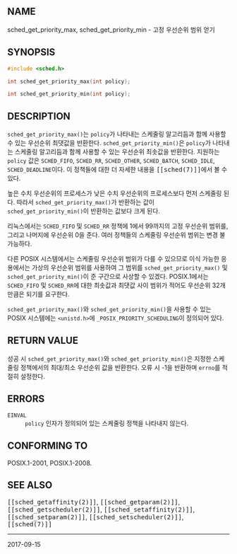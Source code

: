 ## NAME

sched_get_priority_max, sched_get_priority_min - 고정 우선순위 범위 얻기

## SYNOPSIS

```c
#include <sched.h>

int sched_get_priority_max(int policy);

int sched_get_priority_min(int policy);
```

## DESCRIPTION

`sched_get_priority_max()`는 `policy`가 나타내는 스케줄링 알고리듬과 함께 사용할 수 있는 우선순위 최댓값을 반환한다. `sched_get_priority_min()`은 `policy`가 나타내는 스케줄링 알고리듬과 함께 사용할 수 있는 우선순위 최솟값을 반환한다. 지원하는 `policy` 값은 `SCHED_FIFO`, `SCHED_RR`, `SCHED_OTHER`, `SCHED_BATCH`, `SCHED_IDLE`, `SCHED_DEADLINE`이다. 이 정책들에 대한 더 자세한 내용을 <tt>[[sched(7)]]</tt>에서 볼 수 있다.

높은 수치 우선순위의 프로세스가 낮은 수치 우선순위의 프로세스보다 먼저 스케줄링 된다. 따라서 `sched_get_priority_max()`가 반환하는 값이 `sched_get_priority_min()`이 반환하는 값보다 크게 된다.

리눅스에서는 `SCHED_FIFO` 및 `SCHED_RR` 정책에 1에서 99까지의 고정 우선순위 범위를, 그리고 나머지에 우선순위 0을 준다. 여러 정책들의 스케줄링 우선순위 범위는 변경 불가능하다.

다른 POSIX 시스템에서는 스케줄링 우선순위 범위가 다를 수 있으므로 이식 가능한 응용에서는 가상의 우선순위 범위를 사용하여 그 범위를 `sched_get_priority_max()` 및 `sched_get_priority_min()`이 준 구간으로 사상할 수 있겠다. POSIX.1에서는 `SCHED_FIFO` 및 `SCHED_RR`에 대한 최솟값과 최댓값 사이 범위가 적어도 우선순위 32개만큼은 되기를 요구한다.

`sched_get_priority_max()`와 `sched_get_priority_min()`을 사용할 수 있는 POSIX 시스템에는 `<unistd.h>`에 `_POSIX_PRIORITY_SCHEDULING`이 정의되어 있다.

## RETURN VALUE

성공 시 `sched_get_priority_max()`와 `sched_get_priority_min()`은 지정한 스케줄링 정책에서의 최대/최소 우선순위 값을 반환한다. 오류 시 -1을 반환하며 `errno`를 적절히 설정한다.

## ERRORS

<dl>
<dt><code>EINVAL</code></dt>
<dd><code>policy</code> 인자가 정의되어 있는 스케줄링 정책을 나타내지 않는다.</dd>
</dl>

## CONFORMING TO

POSIX.1-2001, POSIX.1-2008.

## SEE ALSO

<tt>[[sched_getaffinity(2)]]</tt>, <tt>[[sched_getparam(2)]]</tt>, <tt>[[sched_getscheduler(2)]]</tt>, <tt>[[sched_setaffinity(2)]]</tt>, <tt>[[sched_setparam(2)]]</tt>, <tt>[[sched_setscheduler(2)]]</tt>, <tt>[[sched(7)]]</tt>

----

2017-09-15
